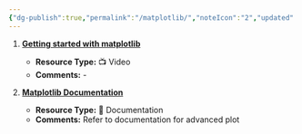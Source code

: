 ```yaml
---
{"dg-publish":true,"permalink":"/matplotlib/","noteIcon":"2","updated":"2024-05-22T13:57:41.660+05:30"}
---
```



1. [**Getting started with matplotlib**](https://www.youtube.com/watch?v=nzKy9GY12yo)
   - **Resource Type:** 📺 Video
   - **Comments:** -

2. [**Matplotlib Documentation**](https://matplotlib.org/stable/index.html)
   - **Resource Type:** 📜 Documentation
   - **Comments:** Refer to documentation for advanced plot
